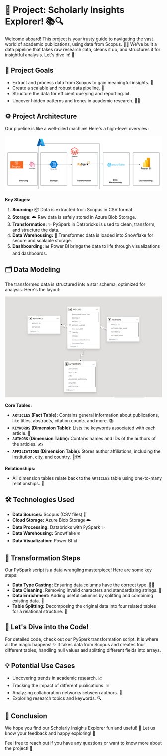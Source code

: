 # 🚀 Project: Scholarly Insights Explorer! 📚🔍

Welcome aboard! This project is your trusty guide to navigating the vast world of academic publications, using data from Scopus. 📜✨ We've built a data pipeline that takes raw research data, cleans it up, and structures it for insightful analysis. Let's dive in! 🌊

## 🎯 Project Goals

*   Extract and process data from Scopus to gain meaningful insights. 🧐
*   Create a scalable and robust data pipeline. 💪
*   Structure the data for efficient querying and reporting. 📊
*   Uncover hidden patterns and trends in academic research. 🕵️‍♀️

## ⚙️ Project Architecture

Our pipeline is like a well-oiled machine! Here's a high-level overview:

![Architecture](bi.png) 

**Key Stages:**

1.  **Sourcing:** 📦 Data is extracted from Scopus in CSV format.
2.  **Storage:** ☁️ Raw data is safely stored in Azure Blob Storage.
3.  **Transformation:** ✨ PySpark in Databricks is used to clean, transform, and structure the data.
4.  **Data Warehousing:** 💾 Transformed data is loaded into Snowflake for secure and scalable storage.
5.  **Dashboarding:** 📊 Power BI brings the data to life through visualizations and dashboards.

## 🗂️ Data Modeling

The transformed data is structured into a star schema, optimized for analysis. Here's the layout:

![Modeling](modeling.jpg) 


**Core Tables:**

*   **`ARTICLES` (Fact Table):** Contains general information about publications, like titles, abstracts, citation counts, and more. 📚
*   **`KEYWORDS` (Dimension Table):** Lists the keywords associated with each article. 🔑
*   **`AUTHORS` (Dimension Table):** Contains names and IDs of the authors of the articles. ✍️
*   **`AFFILIATIONS` (Dimension Table):** Stores author affiliations, including the institution, city, and country. 🏢🗺️

**Relationships:**

*   All dimension tables relate back to the `ARTICLES` table using one-to-many relationships. 🔗

## 🛠️ Technologies Used

*   **Data Sources:** Scopus (CSV files) 📜
*   **Cloud Storage:** Azure Blob Storage ☁️
*   **Data Processing:** Databricks with PySpark ✨
*   **Data Warehousing:** Snowflake ❄️
*   **Data Visualization:** Power BI 📊

## 📝 Transformation Steps

Our PySpark script is a data wrangling masterpiece! Here are some key steps:

*   **Data Type Casting:** Ensuring data columns have the correct type. 🧙‍♂️
*   **Data Cleaning:** Removing invalid characters and standardizing strings. 🧹
*   **Data Enrichment:** Adding useful columns by splitting and combining existing data. 🧬
*   **Table Splitting:** Decomposing the original data into four related tables for a relational structure. 🧩

## 🚀 Let's Dive into the Code!

For detailed code, check out our PySpark transformation script. It is where all the magic happens! ✨
It takes data from Scopus and creates four different tables, handling null values and splitting different fields into arrays.

## 💡 Potential Use Cases

*   Uncovering trends in academic research. 📈
*   Tracking the impact of different publications. 📊
*   Analyzing collaboration networks between authors. 🤝
*   Exploring research topics and keywords. 🔍

## 🎉 Conclusion

We hope you find our Scholarly Insights Explorer fun and useful! 🚀 Let us know your feedback and happy exploring! 🎉

Feel free to reach out if you have any questions or want to know more about the project! 💬
